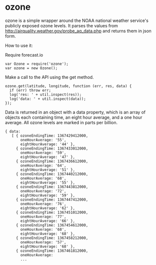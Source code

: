 ozone
=====

ozone is a simple wrapper around the NOAA national weather service's publicly exposed ozone levels. It parses the values from http://airquality.weather.gov/probe_aq_data.php and returns them in json form.

How to use it: 

Require forecast.io

```
var Ozone = require('ozone');
var ozone = new Ozone();
```

Make a call to the API using the get method. 

```
ozone.get(latitude, longitude, function (err, res, data) {
  if (err) throw err;
  log('res: ' + util.inspect(res));
  log('data: ' + util.inspect(data));
});
```
  Data is returned in an object with a data property, which is an array of objects each containing time, an eight hour average, and a one hour average. All ozone levels are marked in parts per billion. 
  
```
{ data:
   [ { ozoneEndingTime: 1367429412000,
       oneHourAverage: '55',
       eightHourAverage: '44' },
     { ozoneEndingTime: 1367433012000,
       oneHourAverage: '59',
       eightHourAverage: '47' },
     { ozoneEndingTime: 1367436612000,
       oneHourAverage: '64',
       eightHourAverage: '51' },
     { ozoneEndingTime: 1367440212000,
       oneHourAverage: '68',
       eightHourAverage: '55' },
     { ozoneEndingTime: 1367443812000,
       oneHourAverage: '72',
       eightHourAverage: '59' },
     { ozoneEndingTime: 1367447412000,
       oneHourAverage: '76',
       eightHourAverage: '62' },
     { ozoneEndingTime: 1367451012000,
       oneHourAverage: '77',
       eightHourAverage: '66' },
     { ozoneEndingTime: 1367454612000,
       oneHourAverage: '68',
       eightHourAverage: '68' },
     { ozoneEndingTime: 1367458212000,
       oneHourAverage: '57',
       eightHourAverage: '68' },
     { ozoneEndingTime: 1367461812000,
       oneHourAverage:
       ...
```

